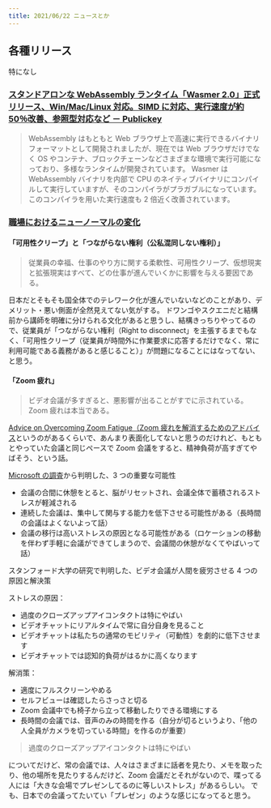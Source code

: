 ```yaml
---
title: 2021/06/22 ニュースとか
---
```


## 各種リリース

特になし

### [スタンドアロンな WebAssembly ランタイム「Wasmer 2.0」正式リリース、Win/Mac/Linux 対応。SIMD に対応、実行速度が約 50％改善、参照型対応など － Publickey](https://www.publickey1.jp/blog/21/webassemblywasmer_20winmaclinuxsimd50.html)

> WebAssembly はもともと Web ブラウザ上で高速に実行できるバイナリフォーマットとして開発されましたが、現在では Web ブラウザだけでなく OS やコンテナ、ブロックチェーンなどさまざまな環境で実行可能になっており、多様なランタイムが開発されています。
> Wasmer は WebAssembly バイナリを内部で CPU のネイティブバイナリにコンパイルして実行していますが、そのコンパイラがプラガブルになっています。このコンパイラを用いた実行速度も 2 倍近く改善されています。

### [職場におけるニューノーマルの変化](https://www.infoq.com/jp/news/2021/06/variations-new-normal/?utm_campaign=infoq_content&utm_source=infoq&utm_medium=feed&utm_term=global)

#### 「可用性クリープ」と「つながらない権利（公私混同しない権利）」

> 従業員の幸福、仕事のやり方に関する柔軟性、可用性クリープ、仮想現実と拡張現実はすべて、どの仕事が進んでいくかに影響を与える要因である。

日本だとそもそも国全体でのテレワーク化が進んでいないなどのことがあり、デメリット・悪い側面が全然見えてない気がする。
ドワンゴやスクエニだと結構前から講師を明確に分けられる文化があると思うし、結構きっちりやってるので、従業員が「つながらない権利（Right to disconnect」を主張するまでもなく、「可用性クリープ（従業員が時間外に作業要求に応答するだけでなく、常に利用可能である義務があると感じること）」が問題になることにはなってない、と思う。

#### 「Zoom 疲れ」

> ビデオ会議が多すぎると、悪影響が出ることがすでに示されている。Zoom 疲れは本当である。

[Advice on Overcoming Zoom Fatigue（Zoom 疲れを解消するためのアドバイス](https://www.infoq.com/news/2021/04/overcome-zoom-fatigue/)というのがあるくらいで、あんまり表面化してないと思うのだけれど、もともとやっていた会議と同じペースで Zoom 会議をすると、精神負荷が高すぎてやばそう、という話。

[Microsoft の調査](https://www.microsoft.com/en-us/worklab/work-trend-index/brain-research)から判明した、3 つの重要な可能性

- 会議の合間に休憩をとると、脳がリセットされ、会議全体で蓄積されるストレスが軽減される
- 連続した会議は、集中して関与する能力を低下させる可能性がある（長時間の会議はよくないよって話）
- 会議の移行は高いストレスの原因となる可能性がある（ロケーションの移動を伴わず手軽に会議ができてしまうので、会議間の休憩がなくてやばいって話）

スタンフォード大学の研究で判明した、ビデオ会議が人間を疲労させる 4 つの原因と解決策

ストレスの原因：

- 過度のクローズアップアイコンタクトは特にやばい
- ビデオチャットにリアルタイムで常に自分自身を見ること
- ビデオチャットは私たちの通常のモビリティ（可動性）を劇的に低下させます
- ビデオチャットでは認知的負荷がはるかに高くなります

解消策：

- 適度にフルスクリーンやめる
- セルフビューは確認したらさっさと切る
- Zoom 会議中でも椅子から立って移動したりできる環境にする
- 長時間の会議では、音声のみの時間を作る（自分が切るというより、「他の人全員がカメラを切っている時間」を作るのが重要）

> 過度のクローズアップアイコンタクトは特にやばい

についてだけど、常の会議では、人々はさまざまに話者を見たり、メモを取ったり、他の場所を見たりするんだけど、Zoom 会議だとそれがないので、喋ってる人には「大きな会場でプレゼンしてるのに等しいストレス」があるらしい。
でも、日本での会議ってたいてい「プレゼン」のような感じになってると思う。
